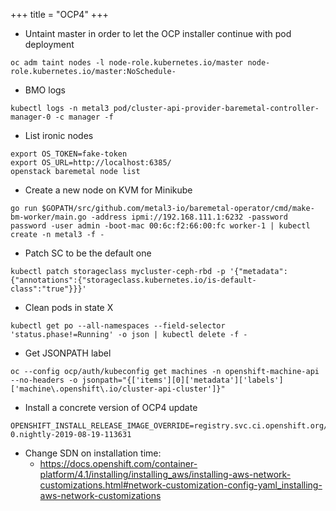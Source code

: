 +++
title = "OCP4"
+++

- Untaint master in order to let the OCP installer continue with pod deployment
```
oc adm taint nodes -l node-role.kubernetes.io/master node-role.kubernetes.io/master:NoSchedule-
```

- BMO logs
```
kubectl logs -n metal3 pod/cluster-api-provider-baremetal-controller-manager-0 -c manager -f
```

- List ironic nodes
```
export OS_TOKEN=fake-token
export OS_URL=http://localhost:6385/
openstack baremetal node list

```

- Create a new node on KVM for Minikube
```
go run $GOPATH/src/github.com/metal3-io/baremetal-operator/cmd/make-bm-worker/main.go -address ipmi://192.168.111.1:6232 -password password -user admin -boot-mac 00:6c:f2:66:00:fc worker-1 | kubectl create -n metal3 -f -
```

- Patch SC to be the default one
```
kubectl patch storageclass mycluster-ceph-rbd -p '{"metadata": {"annotations":{"storageclass.kubernetes.io/is-default-class":"true"}}}'
```

- Clean pods in state X
```
kubectl get po --all-namespaces --field-selector 'status.phase!=Running' -o json | kubectl delete -f -
```

- Get JSONPATH label
```
oc --config ocp/auth/kubeconfig get machines -n openshift-machine-api --no-headers -o jsonpath="{['items'][0]['metadata']['labels']['machine\.openshift\.io/cluster-api-cluster']}"
```

- Install a concrete version of OCP4 update
```
OPENSHIFT_INSTALL_RELEASE_IMAGE_OVERRIDE=registry.svc.ci.openshift.org/ocp/release:4.2.0-0.nightly-2019-08-19-113631
```

- Change SDN on installation time:
    - https://docs.openshift.com/container-platform/4.1/installing/installing_aws/installing-aws-network-customizations.html#network-customization-config-yaml_installing-aws-network-customizations

